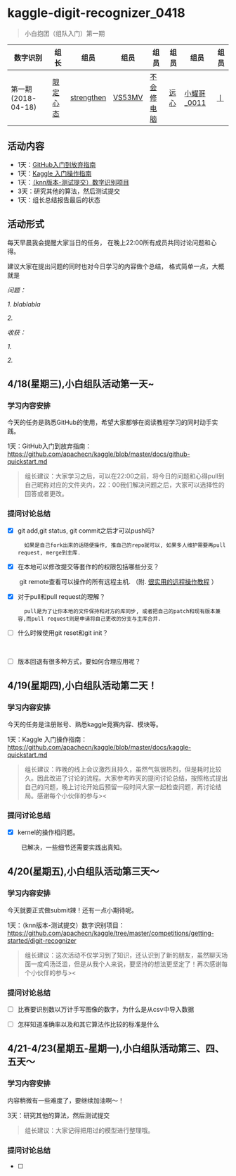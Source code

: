 # kaggle-digit-recognizer_0418


> 小白抱团（组队入门）第一期

|数字识别|组长|组员|组员|组员|组员|组员|组员|
| -- | -- | -- | -- | -- | -- | -- | -- |
|第一期 (2018-04-18)|[限定心态](https://github.com/island99)|[strengthen](https://github.com/Yestrengthen)|[VS53MV](https://github.com/La-fe)|[不会修电脑](https://github.com/smallsmallwood)|[远心](https://github.com/SwordFaith)|[小耀哥_0011](https://github.com/yirenrumeng)|[丨](https://github.com/nincro)|

## 活动内容

* 1天：[GitHub入门到放弃指南](https://github.com/apachecn/kaggle/blob/master/docs/github-quickstart.md)
* 1天：[Kaggle 入门操作指南](https://github.com/apachecn/kaggle/blob/master/docs/kaggle-quickstart.md)
* 1天：[（knn版本-测试提交）数字识别项目](https://github.com/apachecn/kaggle/tree/master/competitions/getting-started/digit-recognizer)
* 3天：研究其他的算法，然后测试提交
* 1天：组长总结报告最后的状态

## 活动形式

每天早晨我会提醒大家当日的任务，
在晚上22:00所有成员共同讨论问题和心得。

建议大家在提出问题的同时也对今日学习的内容做个总结，
格式简单一点，大概就是

*问题：*

*1. blablabla*

*2.*

*收获：*

*1.*

*2.*



## 4/18(星期三),小白组队活动第一天~

### 学习内容安排

今天的任务是熟悉GitHub的使用，希望大家都够在阅读教程学习的同时动手实践。

1天：GitHub入门到放弃指南：https://github.com/apachecn/kaggle/blob/master/docs/github-quickstart.md

> 组长建议：大家学习之后，可以在22:00之前，将今日的问题和心得pull到自己昵称对应的文件夹内，22：00我们解决问题之后，大家可以选择性的回答或者更改。

### 提问讨论总结

- [x] git add,git status, git commit之后才可以push吗?

        如果是自己fork出来的话随便操作, 推自己的repo就可以, 如果多人维护需要再pull request, merge到主库. 
      
- [x] 在本地可以修改提交等套作的的权限包括哪些分支？

        git remote查看可以操作的所有远程主机. （附. [很实用的远程操作教程](http://www.ruanyifeng.com/blog/2014/06/git_remote.html) ）
  
- [x] 对于pull和pull request的理解？
      
        pull是为了让你本地的文件保持和对方的库同步, 或者把自己的patch和现有版本兼容,而pull request则是申请将自己更改的分支与主库合并. 
      
- [ ] 什么时候使用git reset和git init？
  
  
      
- [ ] 版本回退有很多种方式，要如何合理应用呢？









## 4/19(星期四),小白组队活动第二天！

### 学习内容安排

今天的任务是注册账号、熟悉kaggle竞赛内容、模块等。

1天：Kaggle 入门操作指南：https://github.com/apachecn/kaggle/blob/master/docs/kaggle-quickstart.md

> 组长建议：昨晚的线上会议激烈且持久，虽然气氛很热烈，但是耗时比较久。因此改进了讨论的流程。大家参考昨天的提问讨论总结，按照格式提出自己的问题，晚上讨论开始后预留一段时间大家一起检查问题，再讨论结局。感谢每个小伙伴的参与><

### 提问讨论总结

- [x] kernel的操作相问题。

                已解决，一些细节还需要实践出真知。
                
                
                
                
                
                
                

## 4/20(星期五),小白组队活动第三天～

### 学习内容安排

今天就要正式做submit辣！还有一点小期待呢。

1天：（knn版本-测试提交）数字识别项目：https://github.com/apachecn/kaggle/tree/master/competitions/getting-started/digit-recognizer

> 组长建议：这次活动不仅学习到了知识，还认识到了新的朋友，虽然聊天场面一度鸡汤泛滥，但是从我个人来说，要坚持的想法更坚定了！再次感谢每个小伙伴的参与><

### 提问讨论总结

- [ ] 比赛要识别数以万计手写图像的数字，为什么是从csv中导入数据
- [ ] 怎样知道准确率以及和其它算法作比较的标准是什么





## 4/21-4/23(星期五-星期一),小白组队活动第三、四、五天～

### 学习内容安排

内容稍微有一些难度了，要继续加油啊～！

3天：研究其他的算法，然后测试提交

> 组长建议：大家记得把用过的模型进行整理哦。

### 提问讨论总结

- [ ] 
